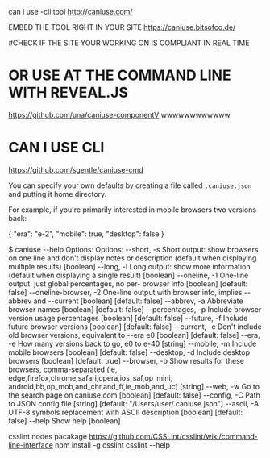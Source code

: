 can i use -cli tool
http://caniuse.com/

EMBED THE TOOL RIGHT IN YOUR SITE
https://caniuse.bitsofco.de/

#CHECK IF THE SITE YOUR WORKING ON IS COMPLIANT IN REAL TIME
# OR USE AT THE COMMAND LINE WITH REVEAL.JS
https://github.com/una/caniuse-componentV
wwwwwwwwwwww
# CAN I USE CLI
https://github.com/sgentle/caniuse-cmd

You can specify your own defaults by creating a file called `.caniuse.json` and putting it home directory.

For example, if you're primarily interested in mobile browsers two versions back:

{
  "era": "e-2",
  "mobile": true,
  "desktop": false
}

$ caniuse --help
Options:
Options:
  --short, -s            Short output: show browsers on one line and don't
                         display notes or description (default when displaying
                         multiple results)                             [boolean]
  --long, -l             Long output: show more information (default when
                         displaying a single result)                   [boolean]
  --oneline, -1          One-line output: just global percentages, no per-
                         browser info                 [boolean] [default: false]
  --oneline-browser, -2  One-line output with browser info, implies --abbrev and
                         --current                    [boolean] [default: false]
  --abbrev, -a           Abbreviate browser names     [boolean] [default: false]
  --percentages, -p      Include browser version usage percentages
                                                      [boolean] [default: false]
  --future, -f           Include future browser versions
                                                      [boolean] [default: false]
  --current, -c          Don't include old browser versions, equivalent to --era
                         e0                           [boolean] [default: false]
  --era, -e              How many versions back to go, e0 to e-40       [string]
  --mobile, -m           Include mobile browsers      [boolean] [default: false]
  --desktop, -d          Include desktop browsers      [boolean] [default: true]
  --browser, -b          Show results for these browsers, comma-separated (ie,
                         edge,firefox,chrome,safari,opera,ios_saf,op_mini,
                         android,bb,op_mob,and_chr,and_ff,ie_mob,and_uc)
                                                                        [string]
  --web, -w              Go to the search page on caniuse.com
                                                      [boolean] [default: false]
  --config, -C           Path to JSON config file
                                 [string] [default: "/Users/user/.caniuse.json"]
  --ascii, -A            UTF-8 symbols replacement with ASCII description
                                                      [boolean] [default: false]
  --help                 Show help                                     [boolean]


csslint nodes pacakage
https://github.com/CSSLint/csslint/wiki/command-line-interface
npm install -g csslint
csslint --help 
